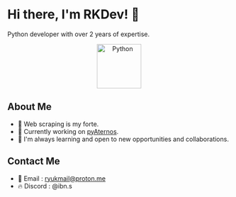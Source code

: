 # Hi there, I'm RKDev! 👋

Python developer with over 2 years of expertise.

<p align="center">
  <img src="https://raw.githubusercontent.com/rahulbanerjee26/githubAboutMeGenerator/main/icons/python.svg" alt="Python" width="100">
</p>

## About Me

- 🐍 Web scraping is my forte.
- 🔭 Currently working on [pyAternos](https://github.com/RKDeveloppement/pyAternos).
- 🌱 I'm always learning and open to new opportunities and collaborations.

## Contact Me

- 📧 Email : [ryukmail@proton.me](mailto:ryukmail@proton.me)
- 🔥 Discord : @ibn.s
